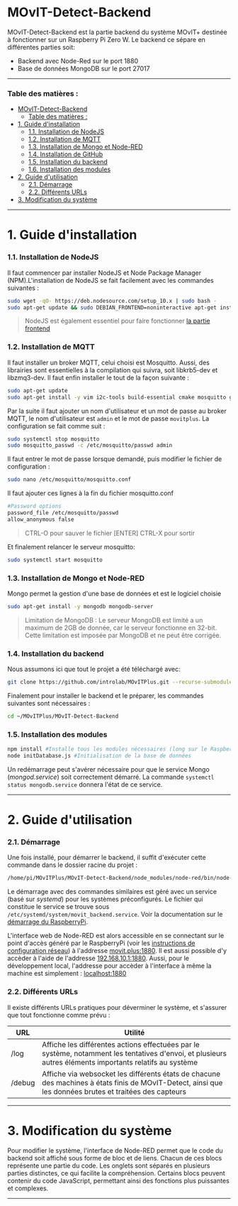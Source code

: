 # MOvIT-Detect-Backend

MOvIT-Detect-Backend est la partie backend du système MOvIT+ destinée à fonctionner sur un Raspberry Pi Zero W. Le backend ce sépare en différentes parties soit:
  - Backend avec Node-Red sur le port 1880
  - Base de données MongoDB sur le port 27017
___
### Table des matières :

- [MOvIT-Detect-Backend](#movit-detect-backend)
    - [Table des matières :](#table-des-mati%c3%a8res)
- [1. Guide d'installation](#1-guide-dinstallation)
    - [1.1. Installation de NodeJS](#11-installation-de-nodejs)
    - [1.2. Installation de MQTT](#12-installation-de-mqtt)
    - [1.3. Installation de Mongo et Node-RED](#13-installation-de-mongo-et-node-red)
    - [1.4. Installation de GitHub](#14-installation-de-github)
    - [1.5. Installation du backend](#15-installation-du-backend)
    - [1.6. Installation des modules](#16-installation-des-modules)
- [2. Guide d'utilisation](#2-guide-dutilisation)
    - [2.1. Démarrage](#21-d%c3%a9marrage)
    - [2.2. Différents URLs](#22-diff%c3%a9rents-urls)
- [3. Modification du système](#3-modification-du-syst%c3%a8me)
___

# 1. Guide d'installation
### 1.1. Installation de NodeJS
Il faut commencer par installer NodeJS et Node Package Manager (NPM).L'installation de NodeJS se fait facilement avec les commandes suivantes :
```bash
sudo wget -qO- https://deb.nodesource.com/setup_10.x | sudo bash -
sudo apt-get update && sudo DEBIAN_FRONTEND=noninteractive apt-get install -y nodejs yarn
```
> NodeJS est également essentiel pour faire fonctionner [la partie frontend]

### 1.2. Installation de MQTT
Il faut installer un broker MQTT, celui choisi est Mosquitto. Aussi, des librairies sont essentielles à la compilation qui suivra, soit libkrb5-dev et libzmq3-dev. Il faut enfin installer le tout de la façon suivante :
```bash
sudo apt-get update
sudo apt-get install -y vim i2c-tools build-essential cmake mosquitto git libmosquittopp-dev mosquitto-clients mongodb mongodb-server libkrb5-dev libzmq3-dev autoconf
```

Par la suite il faut ajouter un nom d'utilisateur et un mot de passe au broker MQTT, le nom d'utilisateur est `admin` et le mot de passe `movitplus`. La configuration se fait comme suit :
```bash
sudo systemctl stop mosquitto
sudo mosquitto_passwd -c /etc/mosquitto/passwd admin
```
Il faut entrer le mot de passe lorsque demandé, puis modifier le fichier de configuration :
```bash
sudo nano /etc/mosquitto/mosquitto.conf
```
Il faut ajouter ces lignes à la fin du fichier mosquitto.conf
```bash
#Password options
password_file /etc/mosquitto/passwd
allow_anonymous false
```
> CTRL-O pour sauver le fichier [ENTER]
> CTRL-X pour sortir

Et finalement relancer le serveur mosquitto:
```bash
sudo systemctl start mosquitto
```
### 1.3. Installation de Mongo et Node-RED
Mongo permet la gestion d'une base de données et est le logiciel choisie
```bash
sudo apt-get install -y mongodb mongodb-server
```
> Limitation de MongoDB : Le serveur MongoDB est limité a un maximum de 2GB de donnée, car le serveur fonctionne en 32-bit. Cette limitation est imposée par MongoDB et ne peut être corrigée.

### 1.4. Installation du backend

Nous assumons ici que tout le projet a été téléchargé avec:
```bash
git clone https://github.com/introlab/MOvITPlus.git --recurse-submodules
```

Finalement pour installer le backend et le préparer, les commandes suivantes sont nécessaires :
```bash
cd ~/MOvITPlus/MOvIT-Detect-Backend
```
### 1.5. Installation des modules
```bash
npm install #Installe tous les modules nécessaires (long sur le RaspberryPi)
node initDatabase.js #Initialisation de la base de données
```
Un redémarrage peut s'avérer nécessaire pour que le service Mongo (_mongod.service_) soit correctement démarré. La commande `systemctl status mongodb.service` donnera l'état de ce service.
___



# 2. Guide d'utilisation
### 2.1. Démarrage

Une fois installé, pour démarrer le backend, il suffit d'exécuter cette commande dans le dossier racine du projet :
```bash
/home/pi/MOvITPlus/MOvIT-Detect-Backend/node_modules/node-red/bin/node-red-pi -u /home/pi/MOvITPlus/MOvIT-Detect-Backend --max-old-space-size=256
```

Le démarrage avec des commandes similaires est géré avec un service (basé sur _systemd_) pour les systèmes préconfigurés. Le fichier qui constitue le service se trouve sous `/etc/systemd/system/movit_backend.service`. Voir la documentation sur le [démarrage du RaspberryPi].

L'interface web de Node-RED est alors accessible en se connectant sur le point d'accès généré par le RaspberryPi (voir les [instructions de configuration réseau]) à l'addresse [movit.plus:1880]. Il est aussi possible d'y accèder à l'aide de l'addresse [192.168.10.1:1880]. Aussi, pour le développement local, l'addresse pour accèder à l'interface à même la machine est simplement : [localhost:1880]

### 2.2. Différents URLs
Il existe différents URLs pratiques pour déverminer le système, et s'assurer que tout fonctionne comme prévu :

| URL | Utilité |
| --- | --- |
| /log      | Affiche les différentes actions effectuées par le système, notamment les tentatives d'envoi, et plusieurs autres éléments importants relatifs au système
| /debug      | Affiche via websocket les différents états de chacune des machines à états finis de MOvIT-Detect, ainsi que les données brutes et traitées des capteurs|
___



# 3. Modification du système
Pour modifier le système, l'interface de Node-RED permet que le code du backend soit affiché sous forme de bloc et de liens. Chacun de ces blocs représente une partie du code. Les onglets sont séparés en plusieurs parties distinctes, ce qui facilite la compréhension. Certains blocs peuvent contenir du code JavaScript, permettant ainsi des fonctions plus puissantes et complexes.
___





 [guide NVM]:https://tecadmin.net/install-nodejs-with-nvm/ "Guide de NVM et instruction supplémentaires"

 [la partie frontend]:https://github.com/introlab/MOvIT-Detect-Frontend "MOvIT-Detect-Frontend"

 [démarrage du RaspberryPi]:https://github.com/introlab/MOvITPlus/blob/master/docs/FR/InstallationLogiciel/ConfigurationSysteme.md#5-configuration-du-d%C3%A9marrage "Service de démarrage du backend"

 [instructions de configuration réseau]:https://github.com/introlab/MOvITPlus/blob/master/docs/FR/InstallationLogiciel/ConfigurationReseau.md#access-point "Configuration du wi-fi, du point d'accès et du nom de domaine"

[movit.plus:1880]:http://movit.plus:1880 "Addresse de l'interface en utilisant le point d'accès"

[192.168.10.1:1880]:http://192.168.10.1:1880 "Autre option d'addresse de l'interface en utilisant le point d'accès"

[localhost:1880]:http://localhost:1880 "Addresse de l'interface en utilisant le navigateur de la machine sur laquelle le serveur s'exécute"
